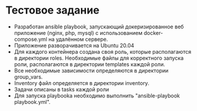 # Тестовое задание
- Разработан ansible playbook, запускающий докеризированное веб приложение (nginx, php, mysql) с использованием docker-compose.yml на удалённом сервере.
- Приложение разворачивается на Ubuntu 20.04
- Для каждого контейнера создана своя роль, которые располагаются в директории roles. Необходимые файлы для корректного запуска роли, располагаются в директории templates каждой роли.
- Все необходимые зависимости определяются в директории group_vars.
- Inventory файл определяется в директории inventory.
- Задачи описаны в tasks каждой роли
- Для запуска playbooka необходимо выполнить "ansible-playbook playbook.yml".
